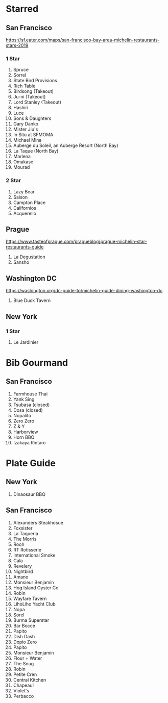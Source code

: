 # Starred
## San Francisco
https://sf.eater.com/maps/san-francisco-bay-area-michelin-restaurants-stars-2019

### 1 Star
1. Spruce
2. Sorrel
3. State Bird Provisions
4. Rich Table
5. Birdsong (Takeout)
6. Ju-ni (Takeout)
7. Lord Stanley (Takeout)
8. Hashiri
9. Luce
10. Sons & Daughters
11. Gary Danko
12. Mister Jiu's
13. In Situ at SFMOMA
14. Michael Mina
15. Auberge du Soleil, an Auberge Resort (North Bay)
16. La Taque (North Bay)
17. Marlena
18. Omakase
19. Mourad

### 2 Star

1. Lazy Bear
2. Saison
3. Campton Place
4. Californios
5. Acquerello

## Prague
https://www.tasteofprague.com/pragueblog/prague-michelin-star-restaurants-guide
1. La Degustation
2. Sansho

## Washington DC
https://washington.org/dc-guide-to/michelin-guide-dining-washington-dc
1. Blue Duck Tavern

## New York
### 1 Star

1. Le Jardinier

# Bib Gourmand
## San Francisco
1. Farmhouse Thai
2. Yank Sing
3. Tsubasa (closed)
4. Dosa (closed)
5. Nopalito
6. Zero Zero
7. Z & Y
8. Harborview
9. Horn BBQ
10. Izakaya Rintaro

# Plate Guide
## New York
1. Dinaosaur BBQ

## San Francisco
1. Alexanders Steakhosue
2. Foxsister
3. La Taqueria
4. The Morris
5. Rooh
6. RT Rotisserie
7. International Smoke
8. Cala
9. Revelery
10. Nightbird
11. Amano
12. Monsieur Benjamin
13. Hog Island Oyster Co
14. Robin
15. Wayfare Tavern
16. LihoLiho Yacht Club
17. Nopa
18. Sorel
19. Burma Superstar
20. Bar Bocce
21. Papito
22. Dish Dash
23. Dopio Zero
24. Papito
25. Monsieur Benjamin
26. Flour + Water
27. The Snug
28. Robin
29. Petite Cren
30. Central Kitchen
31. Chapeau!
32. Violet's
33. Perbacco
